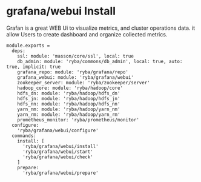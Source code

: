 
# grafana/webui Install

Grafan is a great WEB Ui to visualize metrics, and cluster operations data. it allow Users
to create dashboard and organize collected metrics.

    module.exports =
      deps:
        ssl: module: 'masson/core/ssl', local: true
        db_admin: module: 'ryba/commons/db_admin', local: true, auto: true, implicit: true
        grafana_repo: module: 'ryba/grafana/repo'
        grafana_webui: module: 'ryba/grafana/webui'
        zookeeper_server: module: 'ryba/zookeeper/server'
        hadoop_core: module: 'ryba/hadoop/core'
        hdfs_dn: module: 'ryba/hadoop/hdfs_dn'
        hdfs_jn: module: 'ryba/hadoop/hdfs_jn'
        hdfs_nn: module: 'ryba/hadoop/hdfs_nn'
        yarn_nm: module: 'ryba/hadoop/yarn_nm'
        yarn_rm: module: 'ryba/hadoop/yarn_rm'
        prometheus_monitor: 'ryba/prometheus/monitor'
      configure:
        'ryba/grafana/webui/configure'
      commands:
        install: [
          'ryba/grafana/webui/install'
          'ryba/grafana/webui/start'
          'ryba/grafana/webui/check'
        ]
        prepare:
          'ryba/grafana/webui/prepare'
